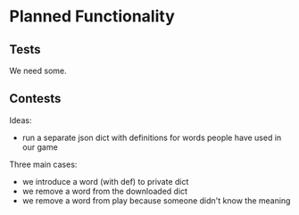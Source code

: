 # Planned Functionality

## Tests

We need some.

## Contests
Ideas:
- run a separate json dict with definitions for words people have used in our game

Three main cases:
- we introduce a word (with def) to private dict
- we remove a word from the downloaded dict
- we remove a word from play because someone didn't know the meaning